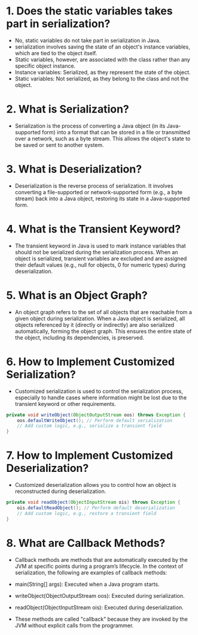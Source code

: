 # 1. Does the static variables takes part in serialization?

- No, static variables do not take part in serialization in Java.
- serialization involves saving the state of an object's instance variables, which are tied to the object itself.
- Static variables, however, are associated with the class rather than any specific object instance.
- Instance variables: Serialized, as they represent the state of the object.
- Static variables: Not serialized, as they belong to the class and not the object.

# 2. What is Serialization?

- Serialization is the process of converting a Java object (in its Java-supported form) into a format that can be stored
  in a file or transmitted over a network, such as a byte stream. This allows the object's state to be saved or sent to
  another system.

# 3. What is Deserialization?

- Deserialization is the reverse process of serialization. It involves converting a file-supported or network-supported
  form (e.g., a byte stream) back into a Java object, restoring its state in a Java-supported form.

# 4. What is the Transient Keyword?

- The transient keyword in Java is used to mark instance variables that should not be serialized during the
  serialization
  process. When an object is serialized, transient variables are excluded and are assigned their default values (e.g.,
  null for objects, 0 for numeric types) during deserialization.

# **5. What is an Object Graph?**

- An object graph refers to the set of all objects that are reachable from a given object during serialization. When a
  Java object is serialized, all objects referenced by it (directly or indirectly) are also serialized automatically,
  forming the object graph. This ensures the entire state of the object, including its dependencies, is preserved.

# **6. How to Implement Customized Serialization?**

- Customized serialization is used to control the serialization process, especially to handle cases where information
  might be lost due to the transient keyword or other requirements.

```java
private void writeObject(ObjectOutputStream oos) throws Exception {
    oos.defaultWriteObject(); // Perform default serialization
    // Add custom logic, e.g., serialize a transient field
}
```

# 7. How to Implement Customized Deserialization?

- Customized deserialization allows you to control how an object is reconstructed during deserialization.

```java
private void readObject(ObjectInputStream ois) throws Exception {
    ois.defaultReadObject(); // Perform default deserialization
    // Add custom logic, e.g., restore a transient field
}
```

# 8. What are Callback Methods?

- Callback methods are methods that are automatically executed by the JVM at specific points during a program’s
  lifecycle. In the context of serialization, the following are examples of callback methods:

- main(String[] args): Executed when a Java program starts.
- writeObject(ObjectOutputStream oos): Executed during serialization.
- readObject(ObjectInputStream ois): Executed during deserialization.
- These methods are called "callback" because they are invoked by the JVM without explicit calls from the programmer.